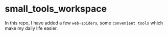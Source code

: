 # small_tools_workspace

In this repo, I have added a few `web-spiders`, some `convenient tools` which make my daily life easier.
